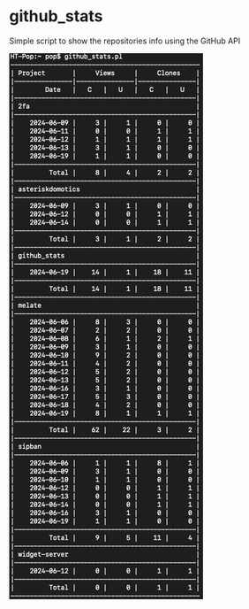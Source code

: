 # github_stats
Simple script to show the repositories info using the GitHub API

![stats sample](https://raw.githubusercontent.com/elpop/github_stats/main/github_stats_sample.png)
